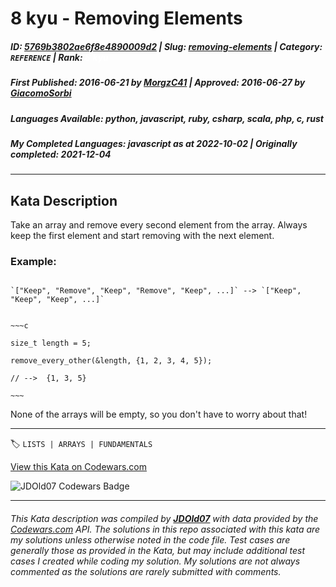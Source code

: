 # 8 kyu - Removing Elements

##### **ID**: [5769b3802ae6f8e4890009d2](https://www.codewars.com/kata/5769b3802ae6f8e4890009d2) | **Slug**: [removing-elements](https://www.codewars.com/kata/5769b3802ae6f8e4890009d2) | **Category**: `REFERENCE` | **Rank**: <span style="color:white">8 kyu</span>

##### **First Published**: 2016-06-21 ***by*** [MorgzC41](https://www.codewars.com/users/MorgzC41) | **Approved**: 2016-06-27 ***by*** [GiacomoSorbi](https://www.codewars.com/users/GiacomoSorbi)

##### **Languages Available**: python, javascript, ruby, csharp, scala, php, c, rust

##### **My Completed Languages**: javascript ***as at*** 2022-10-02 | **Originally completed**: 2021-12-04

---

## Kata Description


Take an array and remove every second element from the array. Always keep the first element and start removing with the next element.



### Example:



```if-not:c

`["Keep", "Remove", "Keep", "Remove", "Keep", ...]` --> `["Keep", "Keep", "Keep", ...]`

```



```if:c

~~~c

size_t length = 5;

remove_every_other(&length, {1, 2, 3, 4, 5});

// -->  {1, 3, 5}

~~~

```



None of the arrays will be empty, so you don't have to worry about that!

---


🏷 `LISTS | ARRAYS | FUNDAMENTALS`


[View this Kata on Codewars.com](https://www.codewars.com/kata/5769b3802ae6f8e4890009d2)

![](https://www.codewars.com/users/jdold07/badges/large "JDOld07 Codewars Badge")

---

###### *This Kata description was compiled by [**JDOld07**](https://tpstech.dev) with data provided by the [Codewars.com](https://www.codewars.com) API.  The solutions in this repo associated with this kata are my solutions unless otherwise noted in the code file.  Test cases are generally those as provided in the Kata, but may include additional test cases I created while coding my solution.  My solutions are not always commented as the solutions are rarely submitted with comments.*
